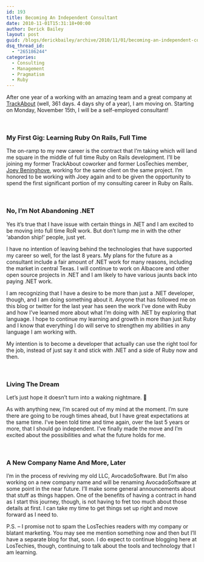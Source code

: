```yaml
---
id: 193
title: Becoming An Independent Consultant
date: 2010-11-01T15:31:18+00:00
author: Derick Bailey
layout: post
guid: /blogs/derickbailey/archive/2010/11/01/becoming-an-independent-consultant.aspx
dsq_thread_id:
  - "265186244"
categories:
  - Consulting
  - Management
  - Pragmatism
  - Ruby
---
```

After one year of a working with an amazing team and a great company at [TrackAbout](http://www.trackabout.com) (well, 361 days. 4 days shy of a year), I am moving on. Starting on Monday, November 15th, I will be a self-employed consultant! 

&#160;

### My First Gig: Learning Ruby On Rails, Full Time

The on-ramp to my new career is the contract that I’m taking which will land me square in the middle of full time Ruby on Rails development. I’ll be joining my former TrackAbout coworker and former LosTechies member, [Joey Beninghove](http://joeybeninghove.com/), working for the same client on the same project. I’m honored to be working with Joey again and to be given the opportunity to spend the first significant portion of my consulting career in Ruby on Rails.

&#160;

### No, I’m Not Abandoning .NET

Yes it’s true that I have issue with certain things in .NET and I am excited to be moving into full time RoR work. But don’t lump me in with the other ‘abandon ship!’ people, just yet.

I have no intention of leaving behind the technologies that have supported my career so well, for the last 8 years. My plans for the future as a consultant include a fair amount of .NET work for many reasons, including the market in central Texas. I will continue to work on Albacore and other open source projects in .NET and I am likely to have various jaunts back into paying .NET work.

I am recognizing that I have a desire to be more than just a .NET developer, though, and I am doing something about it. Anyone that has followed me on this blog or twitter for the last year has seen the work I’ve done with Ruby and how I’ve learned more about what I’m doing with .NET by exploring that language. I hope to continue my learning and growth in more than just Ruby and I know that everything I do will serve to strengthen my abilities in any language I am working with.

My intention is to become a developer that actually can use the right tool for the job, instead of just say it and stick with .NET and a side of Ruby now and then.

&#160;

### Living The Dream

Let’s just hope it doesn’t turn into a waking nightmare. 🙂

As with anything new, I’m scared out of my mind at the moment. I’m sure there are going to be rough times ahead, but I have great expectations at the same time. I’ve been told time and time again, over the last 5 years or more, that I should go independent. I’ve finally made the move and I’m excited about the possibilities and what the future holds for me. 

&#160; 

### A New Company Name And More, Later

I’m in the process of reviving my old LLC, AvocadoSoftware. But I’m also working on a new company name and will be renaming AvocadoSoftware at some point in the near future. I’ll make some general announcements about that stuff as things happen. One of the benefits of having a contract in hand as I start this journey, though, is not having to fret too much about those details at first. I can take my time to get things set up right and move forward as I need to.

P.S. – I promise not to spam the LosTechies readers with my company or blatant marketing. You may see me mention something now and then but I’ll have a separate blog for that, soon. I do expect to continue blogging here at LosTechies, though, continuing to talk about the tools and technology that I am learning.